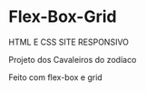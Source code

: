 # Flex-Box-Grid
 
 HTML E CSS SITE RESPONSIVO

Projeto dos Cavaleiros do zodíaco

Feito com flex-box e grid

